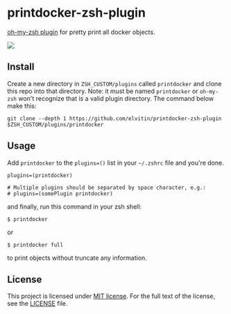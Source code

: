 # printdocker-zsh-plugin

[oh-my-zsh plugin](https://github.com/ohmyzsh/ohmyzsh) for pretty print all docker objects.

![](./sample.gif)

## Install

Create a new directory in `ZSH_CUSTOM/plugins` called `printdocker` and clone this repo into that directory. Note: it must be named `printdocker` or `oh-my-zsh` won't recognize that is a valid plugin directory. The command below make this:

```shell
git clone --depth 1 https://github.com/elvitin/printdocker-zsh-plugin $ZSH_CUSTOM/plugins/printdocker
```

## Usage

Add `printdocker` to the `plugins=()` list in your `~/.zshrc` file and you're done.

```shell
plugins=(printdocker)

# Multiple plugins should be separated by space character, e.g.:
# plugins=(somePlugin printdocker)
```

and finally, run this command in your zsh shell:

```shell
$ printdocker
```

or

```shell
$ printdocker full
```

to print objects without truncate any information.

## License

This project is licensed under [MIT license](http://opensource.org/licenses/MIT).
For the full text of the license, see the [LICENSE](LICENSE) file.